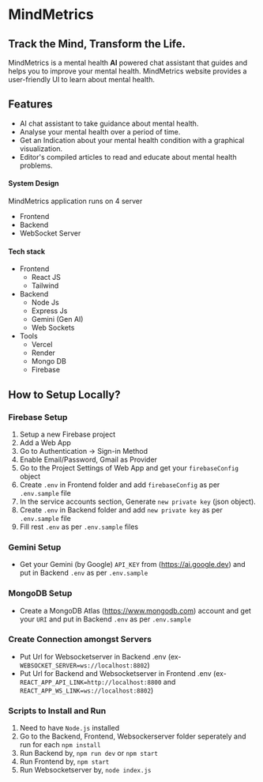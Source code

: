 # MindMetrics
## Track the Mind, Transform the Life.

MindMetrics is a mental health **AI** powered chat assistant that guides and helps you to improve your mental health.
MindMetrics website provides a user-friendly UI to learn about mental health.

## Features

- AI chat assistant to take guidance about mental health.
- Analyse your mental health over a period of time.
- Get an Indication about your mental health condition with a graphical visualization.
- Editor's compiled articles to read and educate about mental health problems.


#### System Design
MindMetrics application runs on 4 server
- Frontend
- Backend
- WebSocket Server

#### Tech stack 
- Frontend
  - React JS
  - Tailwind
- Backend
  - Node Js
  - Express Js
  - Gemini (Gen AI)
  - Web Sockets
- Tools
  - Vercel
  - Render
  - Mongo DB
  - Firebase
 
## How to Setup Locally?
### Firebase Setup
  1. Setup a new Firebase project
  2. Add a Web App
  3. Go to Authentication -> Sign-in Method
  4. Enable Email/Password, Gmail as Provider
  5. Go to the Project Settings of Web App and get your ```firebaseConfig``` object
  6. Create ```.env``` in Frontend folder and add ```firebaseConfig``` as per ```.env.sample``` file
  7. In the service accounts section, Generate ```new private key``` (json object).
  6. Create ```.env``` in Backend folder and add ```new private key``` as per ```.env.sample``` file
  8. Fill rest ```.env``` as per ```.env.sample``` files
  
### Gemini Setup
  - Get your Gemini (by Google) ```API_KEY``` from (https://ai.google.dev) and put in Backend ```.env``` as per ```.env.sample```

### MongoDB Setup
  - Create a MongoDB Atlas (https://www.mongodb.com) account and get your ```URI``` and put in Backend ```.env``` as per ```.env.sample```

### Create Connection amongst Servers
  - Put Url for Websocketserver in Backend .env (ex- ```WEBSOCKET_SERVER=ws://localhost:8802```)
  - Put Url for Backend and Websocketserver in Frontend .env (ex- ```REACT_APP_API_LINK=http://localhost:8800``` and ```REACT_APP_WS_LINK=ws://localhost:8802```)

### Scripts to Install and Run
  1. Need to have ```Node.js``` installed
  2. Go to the Backend, Frontend, Websockerserver folder seperately and run for each ```npm install```
  3. Run Backend by, ```npm run dev``` or ```npm start```
  4. Run Frontend by, ```npm start```
  5. Run Websocketserver by, ```node index.js```
  
  

